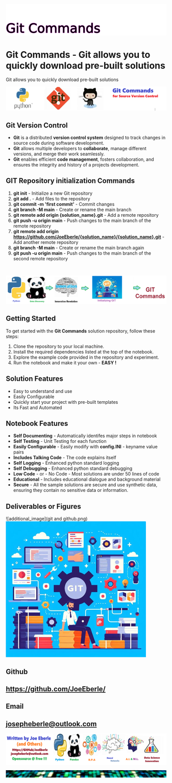 
![Image image_filename](solution_sign.png)

# Git Commands - Git allows you to quickly download pre-built solutions  
Git allows you to quickly download pre-built solutions  

![Image image_filename](code.png)

## Git Version Control
- **Git** is a distributed **version control system** designed to track changes in source code during software development.
- **Git** allows multiple developers to **collaborate**, manage different versions, and merge their work seamlessly.
- **Git** enables efficient **code management**, fosters collaboration, and ensures the integrity and history of a projects development.

 ## GIT Repository initialization Commands 
 1. **git init** - Initialize a new Git repository 
  2. **git add .** - Add files to the repository 
  3. **git commit -m 'first commit'** - Commit changes 
  4. **git branch -M main** - Create or rename the main branch 
  5. **git remote add origin {solution_name}.git** - Add a remote repository 
  6. **git push -u origin main** - Push changes to the main branch of the remote repository 
  7. **git remote add origin https://github.com/JoeEberle/{solution_name}/{solution_name}.git** - Add another remote repository 
  8. **git branch -M main** - Create or rename the main branch again 
  9. **git push -u origin main** - Push changes to the main branch of the second remote repository 
 <br>

![Image image_filename](sample.png)

## Getting Started
To get started with the **Git Commands** solution repository, follow these steps:
1. Clone the repository to your local machine.
2. Install the required dependencies listed at the top of the notebook.
3. Explore the example code provided in the repository and experiment.
4. Run the notebook and make it your own - **EASY !**
    
## Solution Features
- Easy to understand and use  
- Easily Configurable 
- Quickly start your project with pre-built templates
- Its Fast and Automated

## Notebook Features
- **Self Documenting** - Automatically identifes major steps in notebook 
- **Self Testing** - Unit Testing for each function
- **Easily Configurable** - Easily modify with **config.INI** - keyname value pairs
- **Includes Talking Code** - The code explains itself 
- **Self Logging** - Enhanced python standard logging   
- **Self Debugging** - Enhanced python standard debugging
- **Low Code** - or - No Code  - Most solutions are under 50 lines of code
- **Educational** - Includes educational dialogue and background material
- **Secure** - All the sample solutions are secure and use synthetic data, ensuring they contain no sensitive data or information.
    
## Deliverables or Figures
 ![additional_image](git  and github.png)  <br>![additional_image](git_repo_image.png)  <br>
    

## Github    
## https://github.com/JoeEberle/ 

## Email 
## josepheberle@outlook.com 

    
![Developer](developer.png)

![Brand](brand.png)
    